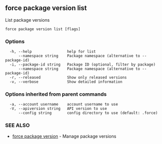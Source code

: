 ## force package version list

List package versions

```
force package version list [flags]
```

### Options

```
  -h, --help                help for list
      --namespace string    Package namespace (alternative to --package-id)
  -i, --package-id string   Package ID (optional, filter by package)
      --namespace string    Package namespace (alternative to --package-id)
  -r, --released            Show only released versions
  -v, --verbose             Show detailed information
```

### Options inherited from parent commands

```
  -a, --account username    account username to use
  -V, --apiversion string   API version to use
      --config string       config directory to use (default: .force)
```

### SEE ALSO

* [force package version](force_package_version.md)	 - Manage package versions
